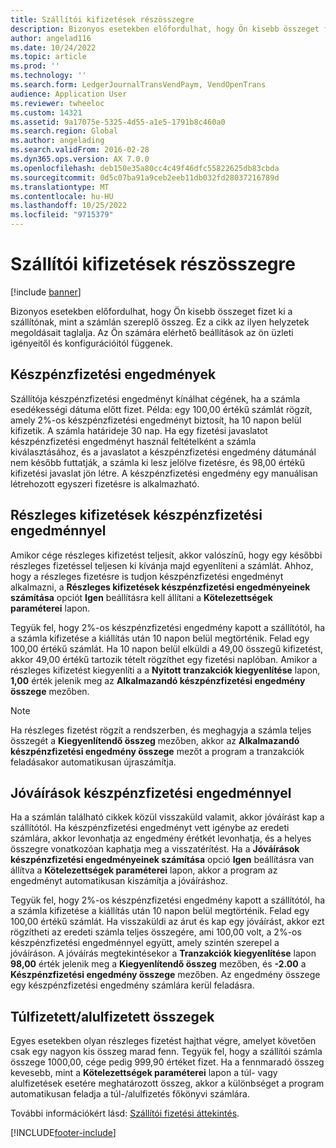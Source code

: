 ```yaml
---
title: Szállítói kifizetések részösszegre
description: Bizonyos esetekben előfordulhat, hogy Ön kisebb összeget fizet ki a szállítónak, mint a számlán szereplő összeg. Ez a cikk az ilyen helyzetek megoldásait taglalja.
author: angelad116
ms.date: 10/24/2022
ms.topic: article
ms.prod: ''
ms.technology: ''
ms.search.form: LedgerJournalTransVendPaym, VendOpenTrans
audience: Application User
ms.reviewer: twheeloc
ms.custom: 14321
ms.assetid: 9a17075e-5325-4d55-a1e5-1791b8c460a0
ms.search.region: Global
ms.author: angelading
ms.search.validFrom: 2016-02-28
ms.dyn365.ops.version: AX 7.0.0
ms.openlocfilehash: deb150e35a80cc4c49f46dfc55822625db83cbda
ms.sourcegitcommit: 0d5c07ba91a9ceb2eeb11db032fd28037216789d
ms.translationtype: MT
ms.contentlocale: hu-HU
ms.lasthandoff: 10/25/2022
ms.locfileid: "9715379"
---
```

# <a name="vendor-payments-for-a-partial-amount"></a>Szállítói kifizetések részösszegre

[!include [banner](../includes/banner.md)]

Bizonyos esetekben előfordulhat, hogy Ön kisebb összeget fizet ki a szállítónak, mint a számlán szereplő összeg. Ez a cikk az ilyen helyzetek megoldásait taglalja. Az Ön számára elérhető beállítások az ön üzleti igényeitől és konfigurációitól függenek. 

## <a name="cash-discount-amounts"></a>Készpénzfizetési engedmények

Szállítója készpénzfizetési engedményt kínálhat cégének, ha a számla esedékességi dátuma előtt fizet. Példa: egy 100,00 értékű számlát rögzít, amely 2%-os készpénzfizetési engedményt biztosít, ha 10 napon belül kifizetik. A számla határideje 30 nap. Ha egy fizetési javaslatot készpénzfizetési engedményt használ feltételként a számla kiválasztásához, és a javaslatot a készpénzfizetési engedmény dátumánál nem később futtatják, a számla ki lesz jelölve fizetésre, és 98,00 értékű kifizetési javaslat jön létre. A készpénzfizetési engedmény egy manuálisan létrehozott egyszeri fizetésre is alkalmazható.

## <a name="partial-payments-with-cash-discounts"></a>Részleges kifizetések készpénzfizetési engedménnyel
Amikor cége részleges kifizetést teljesít, akkor valószínű, hogy egy későbbi részleges fizetéssel teljesen ki kívánja majd egyenlíteni a számlát. Ahhoz, hogy a részleges fizetésre is tudjon készpénzfizetési engedményt alkalmazni, a **Részleges kifizetések készpénzfizetési engedményeinek számítása** opciót **Igen** beállításra kell állítani a **Kötelezettségek paraméterei** lapon. 

Tegyük fel, hogy 2%-os készpénzfizetési engedmény kapott a szállítótól, ha a számla kifizetése a kiállítás után 10 napon belül megtörténik. Felad egy 100,00 értékű számlát. Ha 10 napon belül elküldi a 49,00 összegű kifizetést, akkor 49,00 értékű tartozik tételt rögzíthet egy fizetési naplóban. Amikor a részleges kifizetést kiegyenlíti a a **Nyitott tranzakciók kiegyenlítése** lapon, **1,00** érték jelenik meg az **Alkalmazandó készpénzfizetési engedmény összege** mezőben. 

> [!NOTE] 
> Ha részleges fizetést rögzít a rendszerben, és meghagyja a számla teljes összegét a **Kiegyenlítendő összeg** mezőben, akkor az **Alkalmazandó készpénzfizetési engedmény összege** mezőt a program a tranzakciók feladásakor automatikusan újraszámítja.

## <a name="credit-notes-with-cash-discounts"></a>Jóváírások készpénzfizetési engedménnyel
Ha a számlán található cikkek közül visszaküld valamit, akkor jóváírást kap a szállítótól. Ha készpénzfizetési engedményt vett igénybe az eredeti számlára, akkor levonhatja az engedmény érétkét levonhatja, és a helyes összegre vonatkozóan kaphatja meg a visszatérítést. Ha a **Jóváírások készpénzfizetési engedményeinek számítása** opció **Igen** beállításra van állítva a **Kötelezettségek paraméterei** lapon, akkor a program az engedményt automatikusan kiszámítja a jóváíráshoz. 

Tegyük fel, hogy 2%-os készpénzfizetési engedmény kapott a szállítótól, ha a számla kifizetése a kiállítás után 10 napon belül megtörténik. Felad egy 100,00 értékű számlát. Ha visszaküldi az árut és kap egy jóváírást, akkor ezt rögzítheti az eredeti számla teljes összegére, ami 100,00 volt, a 2%-os készpénzfizetési engedménnyel együtt, amely szintén szerepel a jóváíráson.  A jóváírás megtekintésekor a **Tranzakciók kiegyenlítése** lapon **98,00** érték jelenik meg a **Kiegyenlítendő összeg** mezőben, és **-2.00** a **Készpénzfizetési engedmény összege** mezőben. Az engedmény összege egy készpénzfizetési engedmény számlára kerül feladásra.

## <a name="overpaymentunderpayment-amounts"></a>Túlfizetett/alulfizetett összegek
Egyes esetekben olyan részleges fizetést hajthat végre, amelyet követően csak egy nagyon kis összeg marad fenn. Tegyük fel, hogy a szállítói számla összege 1000,00, cége pedig 999,90 értéket fizet. Ha a fennmaradó összeg kevesebb, mint a **Kötelezettségek paraméterei** lapon a túl- vagy alulfizetések esetére meghatározott összeg, akkor a különbséget a program automatikusan feladja a túl-/alulfizetés főkönyvi számlára.


További információkért lásd: [Szállítói fizetési áttekintés](../cash-bank-management/tasks/vendor-payment-overview.md).


[!INCLUDE[footer-include](../../includes/footer-banner.md)]
